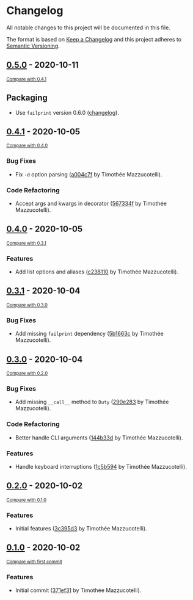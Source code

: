 # Changelog
All notable changes to this project will be documented in this file.

The format is based on [Keep a Changelog](http://keepachangelog.com/en/1.0.0/)
and this project adheres to [Semantic Versioning](http://semver.org/spec/v2.0.0.html).

<!-- insertion marker -->
## [0.5.0](https://github.com/pawamoy/duty/releases/tag/0.5.0) - 2020-10-11

<small>[Compare with 0.4.1](https://github.com/pawamoy/duty/compare/0.4.1...0.5.0)</small>

## Packaging
- Use `failprint` version 0.6.0 ([changelog](https://pawamoy.github.io/failprint/changelog/#060-2020-10-11)).


## [0.4.1](https://github.com/pawamoy/duty/releases/tag/0.4.1) - 2020-10-05

<small>[Compare with 0.4.0](https://github.com/pawamoy/duty/compare/0.4.0...0.4.1)</small>

### Bug Fixes
- Fix `-d` option parsing ([a004c7f](https://github.com/pawamoy/duty/commit/a004c7fb3d9849fe877d775738950b8e93934af2) by Timothée Mazzucotelli).

### Code Refactoring
- Accept args and kwargs in decorator ([567334f](https://github.com/pawamoy/duty/commit/567334f0a9e68a2592ca13ea7d43f7ab587359e6) by Timothée Mazzucotelli).


## [0.4.0](https://github.com/pawamoy/duty/releases/tag/0.4.0) - 2020-10-05

<small>[Compare with 0.3.1](https://github.com/pawamoy/duty/compare/0.3.1...0.4.0)</small>

### Features
- Add list options and aliases ([c238110](https://github.com/pawamoy/duty/commit/c23811013f92609907c934a1f54e65c209c6f7f0) by Timothée Mazzucotelli).


## [0.3.1](https://github.com/pawamoy/duty/releases/tag/0.3.1) - 2020-10-04

<small>[Compare with 0.3.0](https://github.com/pawamoy/duty/compare/0.3.0...0.3.1)</small>

### Bug Fixes
- Add missing `failprint` dependency ([5b1663c](https://github.com/pawamoy/duty/commit/5b1663ccacc12bcefe28ab2bcce5b43a5953f073) by Timothée Mazzucotelli).


## [0.3.0](https://github.com/pawamoy/duty/releases/tag/0.3.0) - 2020-10-04

<small>[Compare with 0.2.0](https://github.com/pawamoy/duty/compare/0.2.0...0.3.0)</small>

### Bug Fixes
- Add missing `__call__` method to `Duty` ([290e283](https://github.com/pawamoy/duty/commit/290e2836b5e720f952f4224e7e07dbe19532ed0e) by Timothée Mazzucotelli).

### Code Refactoring
- Better handle CLI arguments ([144b33d](https://github.com/pawamoy/duty/commit/144b33d8095c5e338c589d674a62e404e8aa3e39) by Timothée Mazzucotelli).

### Features
- Handle keyboard interruptions ([1c5b594](https://github.com/pawamoy/duty/commit/1c5b594df84ae036c3eac58db391684a7d591d18) by Timothée Mazzucotelli).


## [0.2.0](https://github.com/pawamoy/duty/releases/tag/0.2.0) - 2020-10-02

<small>[Compare with 0.1.0](https://github.com/pawamoy/duty/compare/0.1.0...0.2.0)</small>

### Features
- Initial features ([3c395d3](https://github.com/pawamoy/duty/commit/3c395d36ec404877b2a6e2a55f7645c5ff22b894) by Timothée Mazzucotelli).


## [0.1.0](https://github.com/pawamoy/duty/releases/tag/0.1.0) - 2020-10-02

<small>[Compare with first commit](https://github.com/pawamoy/duty/compare/371ef31789160379c8c8f013b5c2574907150715...0.1.0)</small>

### Features
- Initial commit ([371ef31](https://github.com/pawamoy/duty/commit/371ef31789160379c8c8f013b5c2574907150715) by Timothée Mazzucotelli).
